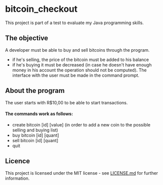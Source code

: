 # bitcoin_checkout

This project is part of a test to evaluate my Java programming skills.

## The objective
A developer must be able to buy and sell bitcoins through the program.
- if he's selling, the price of the bitcoin must be added to his balance
- if he's buying it must be decreased (in case he doesn't have enough money in his account the operation should not be computed).
The interface with the user must be made in the command prompt.

## About the program
The user starts with R$10,00 to be able to start transactions.
#### The commands work as follows:
- create bitcoin [id] [value] (in order to add a new coin to the possible selling and buying list)
- buy bitcoin [id] [quant]
- sell bitcoin [id] [quant]
- quit

## Licence
This project is licensed under the MIT license - see [LICENSE.md](/LICENSE) for further information.
